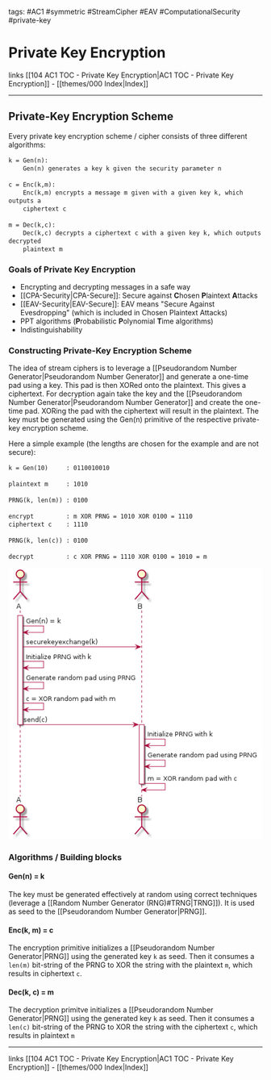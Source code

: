 tags: #AC1 #symmetric #StreamCipher #EAV #ComputationalSecurity #private-key

# Private Key Encryption

links [[104 AC1 TOC - Private Key Encryption|AC1 TOC - Private Key Encryption]] - [[themes/000 Index|Index]]

---
## Private-Key Encryption Scheme

Every private key encryption scheme / cipher consists of three different algorithms:

```
k = Gen(n):
	Gen(n) generates a key k given the security parameter n

c = Enc(k,m):
	Enc(k,m) encrypts a message m given with a given key k, which outputs a 
	ciphertext c

m = Dec(k,c):
	Dec(k,c) decrypts a ciphertext c with a given key k, which outputs decrypted 
	plaintext m
```

### Goals of Private Key Encryption

- Encrypting and decrypting messages in a safe way
- [[CPA-Security|CPA-Secure]]: Secure against **C**hosen **P**laintext **A**ttacks
- [[EAV-Security|EAV-Secure]]: EAV means "Secure Against Evesdropping" (which is included in Chosen Plaintext Attacks)
- PPT algorithms (**P**robabilistic **P**olynomial **T**ime algorithms)
- Indistinguishability

### Constructing Private-Key Encryption Scheme

The idea of stream ciphers is to leverage a [[Pseudorandom Number Generator|Pseudorandom Number Generator]] and generate a one-time pad using a key. This pad is then XORed onto the plaintext. This gives a ciphertext. For decryption again take the key and the [[Pseudorandom Number Generator|Pseudorandom Number Generator]] and create the one-time pad. XORing the pad with the ciphertext will result in the plaintext. The key must be generated using the Gen(n) primitive of the respective private-key encryption scheme.

Here a simple example (the lengths are chosen for the example and are not secure):

```
k = Gen(10)     : 0110010010

plaintext m     : 1010

PRNG(k, len(m)) : 0100

encrypt         : m XOR PRNG = 1010 XOR 0100 = 1110
ciphertext c    : 1110

PRNG(k, len(c)) : 0100

decrypt         : c XOR PRNG = 1110 XOR 0100 = 1010 = m
```

![](_media/diagrams/stream_cipher_sequence_diagram.png)

### Algorithms / Building blocks

#### Gen(n) = k

The key must be generated effectively at random using correct techniques (leverage a [[Random Number Generator (RNG)#TRNG|TRNG]]). It is used as seed to the [[Pseudorandom Number Generator|PRNG]].

#### Enc(k, m) = c

The encryption primitive initializes a [[Pseudorandom Number Generator|PRNG]] using the generated key `k` as seed. Then it consumes a `len(m)` bit-string of the PRNG to XOR the string with the plaintext `m`, which results in ciphertext `c`.

#### Dec(k, c) = m

The decryption primitve initializes a [[Pseudorandom Number Generator|PRNG]] using the generated key `k` as seed. Then it consumes a `len(c)` bit-string of the PRNG to XOR the string with the ciphertext `c`, which results in plaintext `m`

---
links [[104 AC1 TOC - Private Key Encryption|AC1 TOC - Private Key Encryption]] - [[themes/000 Index|Index]]



 
 
